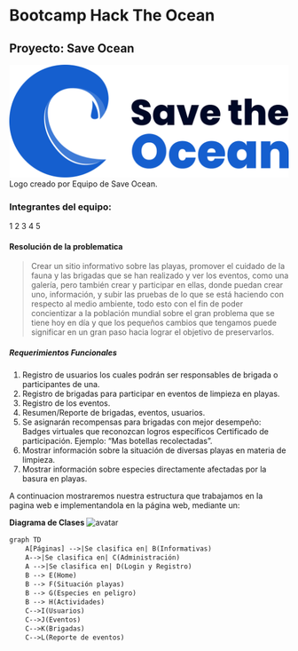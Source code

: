 # Bootcamp Hack The Ocean
## Proyecto: **Save Ocean**

![Logo](./assets/img/SaveOcean.png)
Logo creado por Equipo de Save Ocean.

### Integrantes del equipo:
1
2
3
4
5

#### Resolución de la problematica
> Crear un sitio informativo sobre las playas, promover el cuidado de la fauna y las brigadas que se han realizado y ver los eventos, como una galería, pero también crear y participar en ellas, donde puedan crear uno, información, y subir las pruebas de lo que se está haciendo con respecto al medio ambiente, todo esto con el fin de poder concientizar  a la población mundial sobre el gran problema que se tiene hoy en día y que los pequeños cambios que tengamos puede significar en un gran paso hacia lograr el objetivo de preservarlos. 

##### Requerimientos Funcionales
1. Registro de usuarios los cuales podrán ser responsables de brigada o participantes de una. 
2. Registro de brigadas para participar en eventos de limpieza en playas. 
3. Registro de los eventos.  
4. Resumen/Reporte de brigadas, eventos, usuarios.  
5. Se asignarán recompensas para brigadas con mejor desempeño: Badges virtuales que reconozcan logros específicos Certificado de participación. Ejemplo: “Mas botellas recolectadas”.  
6. Mostrar información sobre la situación de diversas playas en materia de limpieza. 
7. Mostrar información sobre especies directamente afectadas por la basura en playas.

A continuacion mostraremos nuestra estructura que trabajamos en la pagina web e implementandola en la página web, mediante un:

**Diagrama de Clases**
![avatar](/user/desktop/doge.png)

```mermaid
graph TD
    A[Páginas] -->|Se clasifica en| B(Informativas)
    A-->|Se clasifica en| C(Administración)
    A -->|Se clasifica en| D(Login y Registro)
    B --> E(Home)
    B --> F(Situación playas)
    B --> G(Especies en peligro)
    B --> H(Actividades)
    C-->I(Usuarios)
    C-->J(Eventos)
    C-->K(Brigadas)
    C-->L(Reporte de eventos)
```
